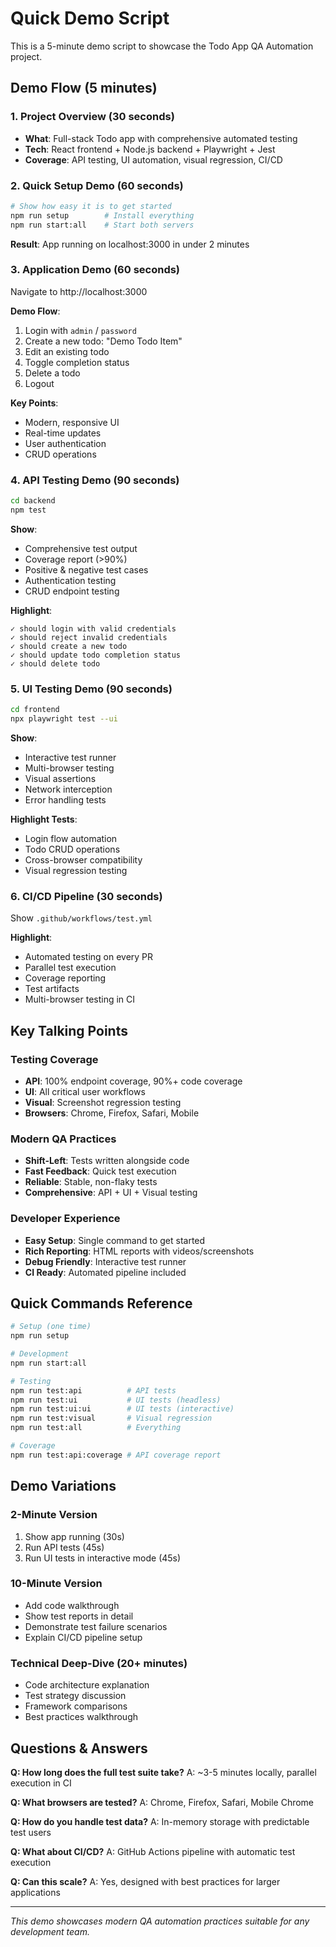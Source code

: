 # Quick Demo Script

This is a 5-minute demo script to showcase the Todo App QA Automation project.

## Demo Flow (5 minutes)

### 1. Project Overview (30 seconds)
- **What**: Full-stack Todo app with comprehensive automated testing
- **Tech**: React frontend + Node.js backend + Playwright + Jest
- **Coverage**: API testing, UI automation, visual regression, CI/CD

### 2. Quick Setup Demo (60 seconds)
```bash
# Show how easy it is to get started
npm run setup        # Install everything
npm run start:all    # Start both servers
```

**Result**: App running on localhost:3000 in under 2 minutes

### 3. Application Demo (60 seconds)
Navigate to http://localhost:3000

**Demo Flow**:
1. Login with `admin` / `password`
2. Create a new todo: "Demo Todo Item"
3. Edit an existing todo
4. Toggle completion status
5. Delete a todo
6. Logout

**Key Points**:
- Modern, responsive UI
- Real-time updates
- User authentication
- CRUD operations

### 4. API Testing Demo (90 seconds)
```bash
cd backend
npm test
```

**Show**:
- Comprehensive test output
- Coverage report (>90%)
- Positive & negative test cases
- Authentication testing
- CRUD endpoint testing

**Highlight**:
```
✓ should login with valid credentials
✓ should reject invalid credentials  
✓ should create a new todo
✓ should update todo completion status
✓ should delete todo
```

### 5. UI Testing Demo (90 seconds)
```bash
cd frontend
npx playwright test --ui
```

**Show**:
- Interactive test runner
- Multi-browser testing
- Visual assertions
- Network interception
- Error handling tests

**Highlight Tests**:
- Login flow automation
- Todo CRUD operations
- Cross-browser compatibility
- Visual regression testing

### 6. CI/CD Pipeline (30 seconds)
Show `.github/workflows/test.yml`

**Highlight**:
- Automated testing on every PR
- Parallel test execution
- Coverage reporting
- Test artifacts
- Multi-browser testing in CI

## Key Talking Points

### Testing Coverage
- **API**: 100% endpoint coverage, 90%+ code coverage
- **UI**: All critical user workflows
- **Visual**: Screenshot regression testing
- **Browsers**: Chrome, Firefox, Safari, Mobile

### Modern QA Practices
- **Shift-Left**: Tests written alongside code
- **Fast Feedback**: Quick test execution
- **Reliable**: Stable, non-flaky tests
- **Comprehensive**: API + UI + Visual testing

### Developer Experience
- **Easy Setup**: Single command to get started
- **Rich Reporting**: HTML reports with videos/screenshots
- **Debug Friendly**: Interactive test runner
- **CI Ready**: Automated pipeline included

## Quick Commands Reference

```bash
# Setup (one time)
npm run setup

# Development
npm run start:all

# Testing
npm run test:api          # API tests
npm run test:ui           # UI tests (headless)
npm run test:ui:ui        # UI tests (interactive)
npm run test:visual       # Visual regression
npm run test:all          # Everything

# Coverage
npm run test:api:coverage # API coverage report
```

## Demo Variations

### 2-Minute Version
1. Show app running (30s)
2. Run API tests (45s)  
3. Run UI tests in interactive mode (45s)

### 10-Minute Version
- Add code walkthrough
- Show test reports in detail
- Demonstrate test failure scenarios
- Explain CI/CD pipeline setup

### Technical Deep-Dive (20+ minutes)
- Code architecture explanation
- Test strategy discussion
- Framework comparisons
- Best practices walkthrough

## Questions & Answers

**Q: How long does the full test suite take?**
A: ~3-5 minutes locally, parallel execution in CI

**Q: What browsers are tested?**
A: Chrome, Firefox, Safari, Mobile Chrome

**Q: How do you handle test data?**
A: In-memory storage with predictable test users

**Q: What about CI/CD?**
A: GitHub Actions pipeline with automatic test execution

**Q: Can this scale?**
A: Yes, designed with best practices for larger applications

---

*This demo showcases modern QA automation practices suitable for any development team.* 